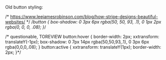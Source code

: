 Old button styling: 

/* https://www.leejamesrobinson.com/blog/how-stripe-designs-beautiful-websites/ */
/*button {
	box-shadow: 0 3px 6px rgba(50, 50, 93, .1), 0 1px 2px rgba(0, 0, 0, .08);
}*/

/* questionable, TOREVIEW
button:hover {
	border-width: 2px;
	xxtransform: translateY(-1px);
	box-shadow: 0 7px 14px rgba(50,50,93,.1), 0 3px 6px rgba(0,0,0,.08);
}
button:active {
	xxtransform: translateY(1px);
	border-width: 2px;
}*/



